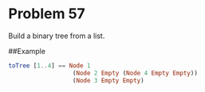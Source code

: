 # Problem 57

Build a binary tree from a list.

##Example 
```elm
toTree [1..4] == Node 1 
                  (Node 2 Empty (Node 4 Empty Empty)) 
                  (Node 3 Empty Empty)
```
